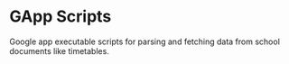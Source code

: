 GApp Scripts
============

Google app executable scripts for parsing and fetching data from school documents like timetables.
